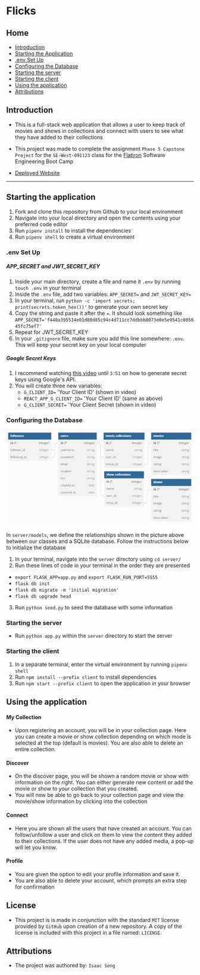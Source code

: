 # Flicks

## Home

* [Introduction](#introduction)
* [Starting the Application](#starting-the-application)
* [.env Set Up](#.env-set-up)
* [Configuring the Database](#configuring-the-database)
* [Starting the server](#starting-the-server)
* [Starting the client](#starting-the-client)
* [Using the application](#using-the-application)
* [Attributions](#attributions)


## Introduction

- This is a full-stack web application that allows a user to keep track of movies and shows in collections and connect with users to see what they have added to their collections
- This project was made to complete the assignment `Phase 5 Capstone Project` for the `SE-West-091123` class for the [Flatiron](https://flatironschool.com/) Software Engineering Boot Camp

- [Deployed Website](https://flicks-deploy.onrender.com/)

---

## Starting the application

1. Fork and clone this repository from Github to your local environment
2. Navigate into your local directory and open the contents using your preferred code editor
3. Run `pipenv install` to install the dependencies
4. Run `pipenv shell` to create a virtual environment

### .env Set Up
##### APP_SECRET and JWT_SECRET_KEY
1. Inside your main directory, create a file and name it `.env` by running `touch .env` in your terminal
2. Inside the `.env` file, add two variables: `APP_SECRET=` and `JWT_SECRET_KEY=`
3. In your terminal, run `python -c 'import secrets; print(secrets.token_hex())'` to generate your own secret key
4. Copy the string and paste it after the `=`. It should look something like `APP_SECRET='f440a395514e01d80d85c94c4d711cc7ddbbb8073e0e5e9541c005045fc75ef7'`
5. Repeat for JWT_SECRET_KEY
6. In your `.gitignore` file, make sure you add this line somewhere: `.env`. This will keep your secret key on your local computer
##### Google Secret Keys
1. I recommend watching [this video](https://www.youtube.com/watch?v=roxC8SMs7HU) until `3:51` on how to generate secret keys using Google's API.
2. You will create three new variables:
    - `G_CLIENT_ID=` 'Your Client ID' (shown in video)
    - `REACT_APP_G_CLIENT_ID=` 'Your Client ID' (same as above)
    - `G_CLIENT_SECRET=` 'Your Client Secret (shown in video)

### Configuring the Database
![Diagram for our backend](client/public/flicksModels.PNG)

In `server/models`, we define the relationships shown in the picture above between our classes and a SQLite database. Follow the instructions below to initialize the database

1. In your terminal, navigate into the `server` directory using `cd server/`
2. Run these lines of code in your terminal in the order they are presented
- `export FLASK_APP=app.py` and `export FLASK_RUN_PORT=5555`
- `flask db init`
- `flask db migrate -m 'initial migration'`
- `flask db upgrade head`
3. Run `python seed.py` to seed the database with some information

### Starting the server
- Run `python app.py` within the `server` directory to start the server

### Starting the client
1. In a separate terminal, enter the virtual environment by running `pipenv shell`
2. Run `npm install --prefix client` to install dependencies
3. Run `npm start --prefix client` to open the application in your browser

## Using the application
#### My Collection
- Upon registering an account, you will be in your collection page. Here you can create a movie or show collection depending on which mode is selected at the top (default is movies). You are also able to delete an entire collection.
#### Discover
- On the discover page, you will be shown a random movie or show with information on the right. You can either generate new content or add the movie or show to your collection that you created.
- You will now be able to go back to your collection page and view the movie/show information by clicking into the collection
#### Connect
- Here you are shown all the users that have created an account. You can follow/unfollow a user and click on them to view the content they added to their collections. If the user does not have any added media, a pop-up will let you know.
#### Profile
- You are given the option to edit your profile information and save it.
- You are also able to delete your account, which prompts an extra step for confirmation

## License

- This project is is made in conjunction with the standard `MIT` license provided by `GitHub` upon creation of a new repository. A copy of the license is included with this project in a file named: `LICENSE`.

## Attributions

- The project was authored by: `Isaac Song`
